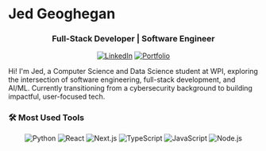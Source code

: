 # Jed Geoghegan

<div align="center">
  
  ### Full-Stack Developer | Software Engineer
  
  [![LinkedIn](https://img.shields.io/badge/LinkedIn-0077B5?style=for-the-badge&logo=linkedin&logoColor=white)](https://www.linkedin.com/in/jed-geoghegan/)
  [![Portfolio](https://img.shields.io/badge/Portfolio-255E63?style=for-the-badge&logo=&logoColor=white)](https://jedgeoghegan.com/)

</div>

Hi! I'm Jed, a Computer Science and Data Science student at WPI, exploring the intersection of software engineering, full-stack development, and AI/ML. Currently transitioning from a cybersecurity background to building impactful, user-focused tech.

### 🛠 Most Used Tools

<div align="center">
  <img src="https://img.shields.io/badge/Python-3776AB?style=for-the-badge&logo=python&logoColor=white" alt="Python" />
  <img src="https://img.shields.io/badge/React-20232A?style=for-the-badge&logo=react&logoColor=61DAFB" alt="React" />
  <img src="https://img.shields.io/badge/Next.js-000000?style=for-the-badge&logo=next.js&logoColor=white" alt="Next.js" />
  <img src="https://img.shields.io/badge/TypeScript-007ACC?style=for-the-badge&logo=typescript&logoColor=white" alt="TypeScript" />
  <img src="https://img.shields.io/badge/JavaScript-F7DF1E?style=for-the-badge&logo=javascript&logoColor=black" alt="JavaScript" />
  <img src="https://img.shields.io/badge/Node.js-43853D?style=for-the-badge&logo=node.js&logoColor=white" alt="Node.js" />
</div>
